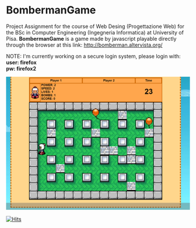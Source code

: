 # BombermanGame

Project Assignment for the course of Web Desing (Progettazione Web) for the BSc in Computer Engineering (Ingegneria Informatica) at University of Pisa.
**BombermanGame** is a game made by javascript playable directly through the browser at this link: http://bomberman.altervista.org/   

NOTE: I'm currently working on a secure login system, please login with:      
**user: firefox**   
**pw: firefox2**     

![Client Example](https://github.com/gerti98/BombermanGame/blob/master/screen.png)


[![Hits](https://hits.seeyoufarm.com/api/count/incr/badge.svg?url=https%3A%2F%2Fgithub.com%2Fgerti98%2FCar-Sharing-Database&count_bg=%2379C83D&title_bg=%23555555&icon=&icon_color=%23E7E7E7&title=hits&edge_flat=false)](https://hits.seeyoufarm.com)
